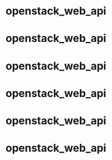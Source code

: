 # openstack_web_api
# openstack_web_api
# openstack_web_api
# openstack_web_api
# openstack_web_api
# openstack_web_api
